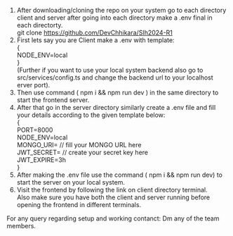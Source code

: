 1. After downloading/cloning the repo on your system go to each directory client and server after going into each directory make a .env final in each directorty. <br />
git clone https://github.com/DevChhikara/SIh2024-R1 
3. First lets say you are Client make a .env with template: <br />
{<br />
  NODE_ENV=local<br />
}<br />
(Further if you want to use your local system backend also go to src/services/config.ts and change the backend url to your localhost erver port).<br />
4. Then use command ( npm i && npm run dev ) in the same directory to start the frontend server. <br />
5. After that go in the server directory similarly create a .env file and fill your details according to the given template below: <br />
{ <br />
  PORT=8000<br />
  NODE_ENV=local<br />
  MONGO_URI= // fill your MONGO URL here<br />
  JWT_SECRET= // create your secret key here<br />
  JWT_EXPIRE=3h<br />
}<br />
6. After making the .env file use the command ( npm i && npm run dev) to start the server on your local system.<br />
7. Visit the frontend by following the link on client directory terminal. <br />
Also make sure you have both the client and server running before opening the frontend in different terminals. <br />

For any query regarding setup and working contanct: Dm any of the team members.<br />


